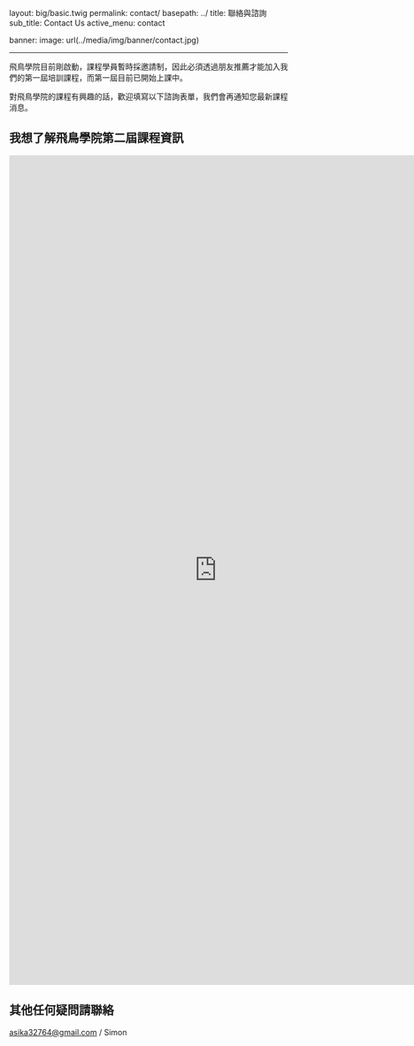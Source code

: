 layout: big/basic.twig
permalink: contact/
basepath: ../
title: 聯絡與諮詢
sub_title: Contact Us
active_menu: contact

banner:
    image: url(../media/img/banner/contact.jpg)

---

飛鳥學院目前剛啟動，課程學員暫時採邀請制，因此必須透過朋友推薦才能加入我們的第一屆培訓課程，而第一屆目前已開始上課中。

對飛鳥學院的課程有興趣的話，歡迎填寫以下諮詢表單，我們會再通知您最新課程消息。

## 我想了解飛鳥學院第二屆課程資訊

<iframe src="https://docs.google.com/forms/d/1yJ4fpqMuv9SW7WFXV5rHnwFvz3IRCEE-9_wlNa3LCjM/viewform?embedded=true" width="750" height="1500" frameborder="0" marginheight="0" marginwidth="0">載入中…</iframe>

## 其他任何疑問請聯絡

asika32764@gmail.com / Simon
